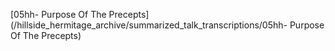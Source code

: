 [05hh- Purpose Of The Precepts](/hillside_hermitage_archive/summarized_talk_transcriptions/05hh- Purpose Of The Precepts)
